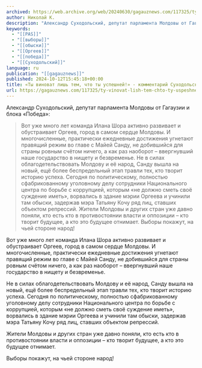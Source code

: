 ```yaml
---
archived: https://web.archive.org/web/20240630/gagauznews.com/117325/ty-vinovat-lish-tem-chto-ty-uspeshnej-kommentarij-suhodolskogo-ob-obyskah-v-orgeeve.html
author: Николай К.
description: "Александр Суходольский, депутат парламента Молдовы от Гагаузии и блока «Победа»: Вот уже много лет команда Илана Шора активно развивает и обустраивает Оргеев, город в самом сердце Молдовы. И многочисленные, практически ежедневные достижения угнетают правящий режим во главе с Майей Санду, не добившийся для страны ровным счётом ничего, а как раз наоборот – ввергнувший наше государство в нищету и безвременье. Не в силах облагодетельствовать Молдову и её народ, Санду вышла на новый, ещё более беспредельный этап травли тех, кто творит историю успеха. Сегодня по политическому, полностью сфабрикованному уголовному делу сотрудники Национального центра по борьбе с коррупцией, которым «не должно сметь своё […]"
keywords:
  - "[[PAS]]"
  - "[[выборы]]"
  - "[[обыски]]"
  - "[[Оргеев]]"
  - "[[победа]]"
  - "[[Суходольский]]"
language: ru
publication: "[[gagauznews]]"
published: 2024-10-12T15:45:18+00:00
title: «Ты виноват лишь тем, что ты успешней!» - комментарий Суходольского об обысках в Оргееве
url: https://gagauznews.com/117325/ty-vinovat-lish-tem-chto-ty-uspeshnej-kommentarij-suhodolskogo-ob-obyskah-v-orgeeve.html
---
```


Александр Суходольский, депутат парламента Молдовы от Гагаузии и блока «Победа»:

> Вот уже много лет команда Илана Шора активно развивает и обустраивает Оргеев, город в самом сердце Молдовы. И многочисленные, практически ежедневные достижения угнетают правящий режим во главе с Майей Санду, не добившийся для страны ровным счётом ничего, а как раз наоборот – ввергнувший наше государство в нищету и безвременье.
> Не в силах облагодетельствовать Молдову и её народ, Санду вышла на новый, ещё более беспредельный этап травли тех, кто творит историю успеха. Сегодня по политическому, полностью сфабрикованному уголовному делу сотрудники Национального центра по борьбе с коррупцией, которым «не должно сметь своё суждение иметь», ворвались в здание мэрии Оргеева и учинили там обыски, задержав мэра Татьяну Кочу ряд лиц, ставших объектом репрессий.
> Жители Молдовы и других стран уже давно поняли, кто есть кто в противостоянии власти и оппозиции – кто творит будущее, а кто это будущее отнимает.
> Выборы покажут, на чьей стороне народ!

Вот уже много лет команда Илана Шора активно развивает и обустраивает Оргеев, город в самом сердце Молдовы. И многочисленные, практически ежедневные достижения угнетают правящий режим во главе с Майей Санду, не добившийся для страны ровным счётом ничего, а как раз наоборот – ввергнувший наше государство в нищету и безвременье.

Не в силах облагодетельствовать Молдову и её народ, Санду вышла на новый, ещё более беспредельный этап травли тех, кто творит историю успеха. Сегодня по политическому, полностью сфабрикованному уголовному делу сотрудники Национального центра по борьбе с коррупцией, которым «не должно сметь своё суждение иметь», ворвались в здание мэрии Оргеева и учинили там обыски, задержав мэра Татьяну Кочу ряд лиц, ставших объектом репрессий.

Жители Молдовы и других стран уже давно поняли, кто есть кто в противостоянии власти и оппозиции – кто творит будущее, а кто это будущее отнимает.

Выборы покажут, на чьей стороне народ!